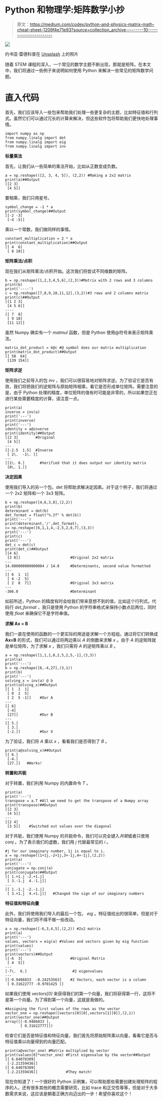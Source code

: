 # Python 和物理学:矩阵数学小抄

> 原文：<https://medium.com/codex/python-and-physics-matrix-math-cheat-sheet-1209f4e71e93?source=collection_archive---------10----------------------->

![](img/82d1dc738d1e1bd8a404193a35ea7e69.png)

约书亚·雷德科普在 [Unsplash](https://unsplash.com?utm_source=medium&utm_medium=referral) 上的照片

随着 STEM 课程的深入，一个常见的数学主题不断出现，那就是矩阵。在本文中，我们将通过一些例子来说明如何使用 Python 来解决一些常见的矩阵数学问题。

# **直入代码**

首先，我们应该导入一些包来帮助我们处理一些更复杂的主题，比如特征值和行列式。虽然它们可以通过冗长的计算来解决，但这些软件包将帮助我们更快地处理事情。

```
import numpy as np
from numpy.linalg import det
from numpy.linalg import eig
from numpy.linalg import inv
```

**标量乘法**

首先，让我们从一些简单的乘法开始，比如从正数变成负数。

```
a = np.reshape(([2, 3, 4, 5]), (2,2)) #Making a 2x2 matrix
print(a)##Output
[[2 3]
 [4 5]]
```

要相乘，我们只用星号。

```
symbol_change = -1 * a
print(symbol_change)##Output
[[-2 -3]
 [-4 -5]]
```

乘以一个常数，我们做同样的事情。

```
constant_multiplication = 2 * a
print(constant_multiplication)##Output
[[ 4  6]
 [ 8 10]]
```

**矩阵乘法/点积**

现在我们从矩阵乘法/点积开始。这次我们将尝试不同维数的矩阵。

```
b = np.reshape([1,2,3,4,5,6],(2,3))#Matrix with 2 rows and 3 columns
print(b)
print('----')
c = np.reshape([7,8,9,10,11,12],(3,2))#3 rows and 2 columns matrix
print(c)##Output
[[1 2 3]
 [4 5 6]]
----
[[ 7  8]
 [ 9 10]
 [11 12]]
```

虽然 Numpy 确实有一个 *matmul* 函数，但是 Python 使用@符号来表示矩阵乘法。

```
matrix_dot_product = b@c #@ symbol does our matrix multiplication
print(matrix_dot_product)##Output
[[ 58  64]
 [139 154]]
```

**矩阵求逆**

使用我们之前导入的包 *inv* ，我们可以很容易地对矩阵求逆。为了验证它是否有效，我们将把我们的逆矩阵与原始矩阵相乘，看它是否形成单位矩阵。需要注意的是，由于 Python 处理的精度，单位矩阵的值有时可能是非零的，所以如果您正在进行某些需要精度的计算，请注意一点。

```
print(a)
inverse = inv(a)
print('---')
print(inverse)
print('---')
identity = a@inverse
print(identity)##Output
[[2 3]        #Original
 [4 5]]
---
[[-2.5  1.5]  #Inverse
 [ 2\.  -1\. ]]
---
[[1\. 0.]       #Verified that it does output our identity matrix
 [0\. 1.]] 
```

**决定因素**

使用我们导入的另一个包，det 将帮助求解决定因素。对于这个例子，我们将通过一个 2x2 矩阵和一个 3x3 矩阵。

```
b = np.reshape([4,6,3,8],(2,2))
print(b)
determinant = det(b)
det_format = float("%.2f" % det(b))
print('---')
print(determinant,'/',det_format),
c= np.reshape([6,1,1,4,-2,5,2,8,7],(3,3))
print('---')
print(c)
print('---')
det_c = det(c)
print(det_c)##Output
[[4 6]
 [3 8]]                       #Original 2x2 matrix
---
14.000000000000004 / 14.0     #Determinants, second value formatted
---
[[ 6  1  1]
 [ 4 -2  5]
 [ 2  8  7]]                  #Original 3x3 matrix
---
-306.0                        #Determinant
```

如前所述，Python 的精度有时会给我们带来意想不到的值，比如这个行列式。代码行 *det_format* ，我只是使用 Python 的字符串格式来保持小数点后两位，同时使用 *float* 来确保它不是字符串值。

**求解 Ax = B**

我们一直在使用的函数的一个更实际的用途是求解一个方程组。通过将它们转换成 **Ax=B** 的形式，我们可以通过将两边乘以 *A* 的倒数来求解 *x* 。由于 *A* 的逆矩阵就是单位矩阵，为了求解 *x* ，我们只需将 *A* 的逆矩阵乘以 *B* 。

```
a = np.reshape([1,1,1,0,2,5,2,5,-1],(3,3))
print(a)
print('---')
b = np.reshape([6,-4,27],(3,1))
print(b)
print('---')
solving_x = inv(a) @ b
print(solving_x)##Output
[[ 1  1  1]
 [ 0  2  5]
 [ 2  5 -1]]    #Our A
---
[[ 6]
 [-4]
 [27]]          #Our B
---
[[ 5.]
 [ 3.]
 [-2.]]         #Our X
```

为了验证，我们将 *A* 乘以 *x* ，看看我们是否得到了 *B* 。

```
print(a@solving_x)##Output
[[ 6.]
 [-4.]
 [27.]]   #Works!
```

**转置和共轭**

对于转置，我们利用 Numpy 的内置命令 *T* 。

```
print(a)
print('---')
transpose = a.T #All we need to get the transpose of a Numpy array
print(transpose)##Output
[[2 3]
 [4 5]]
---
[[2 4]
 [3 5]]    #Switched out values over the diagonal
```

对于共轭，我们使用 Numpy 的共轭命令，我们可以完全键入*共轭*或者只使用 *conj* 。为了表示我们的虚数，我们用 *j* 代替最常见的 *i* 。

```
#j for our imaginary number, 1j is equal to i.
a = np.reshape([1+1j,-2+1j,3+-1j,4+-1j],(2,2)) 
print(a)
print('---')
conjugate = np.conj(a)
print(conjugate)##Output
[[ 1.+1.j -2.+1.j]
 [ 3.-1.j  4.-1.j]]
---
[[ 1.-1.j -2.-1.j]
 [ 3.+1.j  4.+1.j]]   #Changed the sign of our imaginary numbers 
```

**特征值和特征向量**

此外，我们将使用我们导入的最后一个包， *eig* 。特征值给出的很简单，但是对于特征向量，我们将不得不做一些改动。

```
a = np.reshape([-6,3,4,5],(2,2)) #2x2 matrix
print(a)
print('---')
values, vectors = eig(a) #Values and vectors given by eig function
print(values)
print('---')
print(vectors)##Output
[[-6  3]                      #Original Matrix
 [ 4  5]]
---
[-7\.  6.]                     #2 eigenvalues
---
[[-0.9486833  -0.24253563]    #2 Vectors, each vector is a column
 [ 0.31622777 -0.9701425 ]]
```

如果我们使用 *vectors[0]* 来获得我们的第一个向量，我们将获得第一行，这将不是第一个向量。为了得到第一个向量，这就是我做的。

```
#Assigning the first values of the rows as the vector
vector_one = np.reshape([vectors[0][0],vectors[1][0]],(2,1))
print(vector_one)##Output
array([[-0.9486833 ],
       [ 0.31622777]])
```

检查它们是否是特征值和特征向量，我们首先将原始矩阵乘以向量，看看它是否与特征值乘以向量得到的向量匹配。

```
print(a@vector_one) #Matrix multiplied by vector
print(values[0]*vector_one) #First eigenvalue by the vector##Output
[[ 6.64078309]
 [-2.21359436]]
[[ 6.64078309]
 [-2.21359436]]             #They match!
```

现在你知道了！一个很好的 Python 示例集，可以帮助那些需要创建处理矩阵的程序的人。还有很多其他的概念需要研究，比如 trace 和正交性等等，但是对于大多数需求来说，这应该是朝着正确方向迈出的一步！希望你喜欢这个！